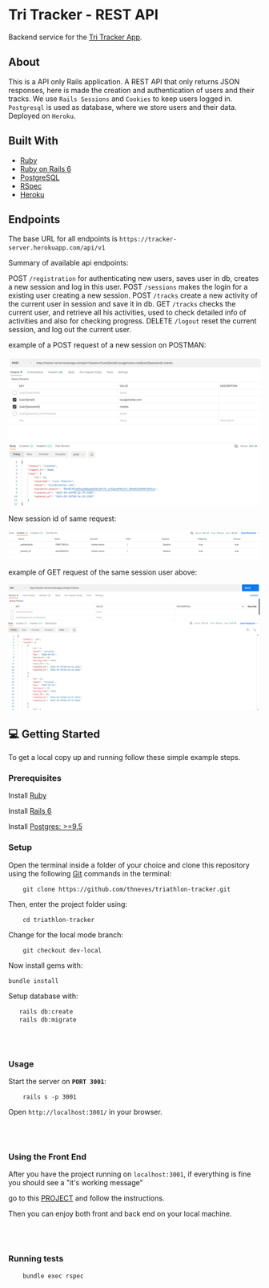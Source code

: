 # Tri Tracker - REST API

Backend service for the [Tri Tracker App](https://github.com/thneves/tri-tracker-client). 

## About

This is a API only Rails application. A REST API that only returns JSON responses,
here is made the creation and authentication of users and their tracks. We use `Rails Sessions` and `Cookies`
to keep users logged in. `Postgresql` is used as database, where we store users and their data. Deployed on `Heroku`. 

## Built With

- [Ruby](https://www.ruby-lang.org/en/)
- [Ruby on Rails 6](https://rubyonrails.org/)
- [PostgreSQL](https://www.postgresql.org/)
- [RSpec](https://rspec.info/)
- [Heroku](https://heroku.com)

## Endpoints

The base URL for all endpoints is `https://tracker-server.herokuapp.com/api/v1`

Summary of available api endpoints:

POST `/registration` for authenticating new users, saves user in db, creates a new session and log in this user.
POST `/sessions` makes the login for a existing user creating a new session.
POST `/tracks` create a new activity of the current user in session and save it in db.
GET `/tracks` checks the current user, and retrieve all his activities, used to check detailed info of activities and also for checking progress.
DELETE `/logout` reset the current session, and log out the current user.

example of a POST request of a new session on POSTMAN:

<img src="./screen1.png">

New session id of same request:

<img src="./screen2.png">


example of GET request of the same session user above:

<img src="./screen3.png">



## 💻 Getting Started

To get a local copy up and running follow these simple example steps.

### Prerequisites

Install [Ruby](https://www.ruby-lang.org/en/documentation/installation/)

Install [Rails 6](https://guides.rubyonrails.org/getting_started.html)

Install [Postgres: >=9.5](https://www.postgresql.org/download/)

### Setup

Open the terminal inside a folder of your choice and clone this repository using the following [Git](https://git-scm.com/downloads) commands in the terminal:

```
    git clone https://github.com/thneves/triathlon-tracker.git
```

Then, enter the project folder using:

```
    cd triathlon-tracker
```

Change for the local mode branch:

```
    git checkout dev-local
```

Now install gems with:

```
bundle install
```

Setup database with:

```
   rails db:create
   rails db:migrate
```

<br>
<br>

### Usage

Start the server on <strong>`PORT 3001`</strong>:

```
    rails s -p 3001
```

Open `http://localhost:3001/` in your browser.

<br>
<br>

### Using the Front End

After you have the project running on `localhost:3001`, if everything is fine you should see a "it's working message"

go to this [PROJECT](https://github.com/thneves/tri-tracker-client) and follow the instructions.

Then you can enjoy both front and back end on your local machine.

<br>
<br>

### Running tests

```
    bundle exec rspec
```
